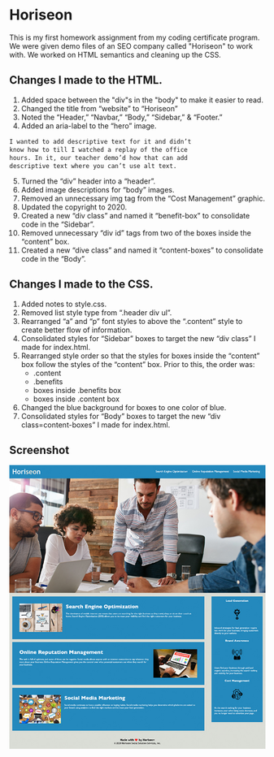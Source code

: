 # Horiseon
This is my first homework assignment from my coding certificate program. We were given demo files of an SEO company called "Horiseon" to work with. We worked on HTML semantics and cleaning up the CSS. 

## Changes I made to the HTML.

1. Added space between the "div"s in the "body" to make it easier to read. 
2. Changed the title from “website” to “Horiseon”
3. Noted the “Header,” “Navbar,” “Body,” “Sidebar,” & “Footer.” 
4. Added an aria-label to the “hero” image. 
```
I wanted to add descriptive text for it and didn’t 
know how to till I watched a replay of the office 
hours. In it, our teacher demo’d how that can add 
descriptive text where you can’t use alt text. 
```
5. Turned the “div” header into a “header”. 
6. Added image descriptions for “body” images. 
7. Removed an unnecessary img tag from the “Cost Management” graphic. 
8. Updated the copyright to 2020.
9. Created a new “div class” and named it “benefit-box” to consolidate code in the “Sidebar”. 
10. Removed unnecessary “div id” tags from two of the boxes inside the “content” box.
11. Created a new “dive class” and named it “content-boxes” to consolidate code in the “Body”. 


## Changes I made to the CSS.

1. Added notes to style.css.
2. Removed list style type from “.header div ul”.
3. Rearranged “a” and “p” font styles to above the “.content” style to create better flow of information. 
4. Consolidated styles for “Sidebar” boxes to target the new “div class” I made for index.html. 
5. Rearranged style order so that the styles for boxes inside the “content” box follow the styles of the “content” box. Prior to this, the order was: 
    * .content
    * .benefits
    * boxes inside .benefits box
    * boxes inside .content box
6. Changed the blue background for boxes to one color of blue. 
7. Consolidated styles for “Body” boxes to target the new “div class=content-boxes” I made for index.html. 

## Screenshot

![Image](./assets/images/Homework-Screenshots.jpg)